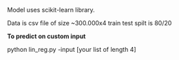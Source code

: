 Model uses scikit-learn library.

Data is csv file of size ~300.000x4 
train test spilt is 80/20

**To predict on custom input**


python lin_reg.py -input [your list of length 4]
